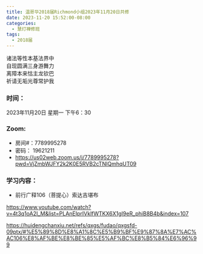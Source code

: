```yaml
---
title: 温哥华2018届Richmond小组2023年11月20日共修
date: 2023-11-20 15:52:00-08:00
categories:
  - 慧灯禅修班
tags:
  - 2018届
---
```

诸法等性本基法界中\
自现圆满三身游舞力\
离障本来怙主龙钦巴\
祈请无垢光尊常护我

### 时间：

2023年11月20日 星期一 下午6：30

### Zoom:

* 房间#：7789995278
* 密码： 19621211
* <https://us02web.zoom.us/j/7789995278?pwd=VjZmbWJFY2k2K0E5RVB2cTNIQmhqUT09>

### 学习内容：

* 前行广释106（菩提心）索达吉堪布

<https://www.youtube.com/watch?v=4t3q1oA2I_M&list=PLAnEIprIVklfWTKX6X1gI9eR_phiB8B4b&index=107>

<https://huidengchanxiu.net/refs/qxgs/fudao/qxgsfd-09ptx/#%E5%89%8D%E8%A1%8C%E5%B9%BF%E9%87%8A%E7%AC%AC106%E8%AF%BE%E8%BE%85%E5%AF%BC%E8%B5%84%E6%96%99>